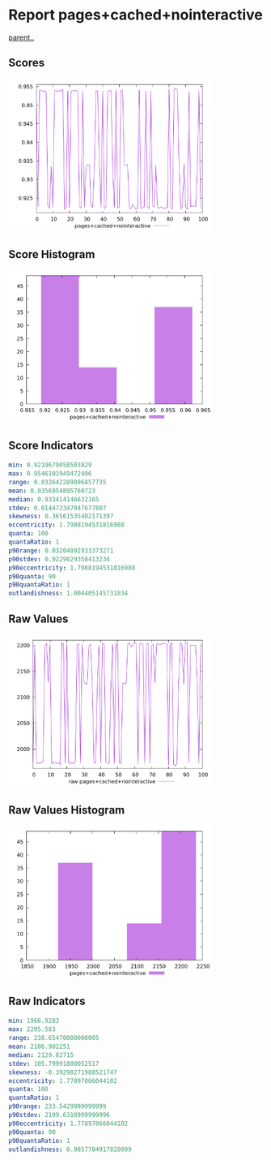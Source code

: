 # Report pages+cached+nointeractive

[parent..](./..)  


## Scores

![score](./score.png)  

## Score Histogram

![hist](./hist.png)  

## Score Indicators

```yaml
min: 0.9219679058503829
max: 0.9546101949472406
range: 0.032642289096857735
mean: 0.9356954895760723
median: 0.933414146632165
stdev: 0.014473347047677807
skewness: 0.36561535402171397
eccentricity: 1.7988194531816988
quanta: 100
quantaRatio: 1
p90range: 0.03204892933373271
p90stdev: 0.9229029358413234
p90eccentricity: 1.7988194531816988
p90quanta: 90
p90quantaRatio: 1
outlandishness: 1.004405145731834

```

## Raw Values

![raw](./raw.png)  

## Raw Values Histogram

![raw hist](./raw_hist.png)  

## Raw Indicators

```yaml
min: 1966.9283
max: 2205.583
range: 238.65470000000005
mean: 2106.902251
median: 2129.82715
stdev: 105.79991800052517
skewness: -0.39290271988521747
eccentricity: 1.77897066044102
quanta: 100
quantaRatio: 1
p90range: 233.5429999999999
p90stdev: 2199.6310999999996
p90eccentricity: 1.77897066044102
p90quanta: 90
p90quantaRatio: 1
outlandishness: 0.9857784917828099

```

<style>
  img {
    max-width: 80%;
  }
</style>
      

